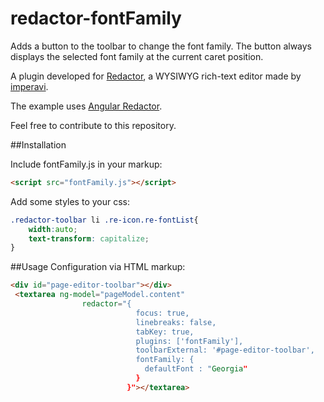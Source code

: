 # redactor-fontFamily
Adds a button to the toolbar to change the font family. The button always displays the selected font family at the current caret position.

A plugin developed for [Redactor](http://imperavi.com/redactor/), a WYSIWYG rich-text editor made by [imperavi](http://imperavi.com/).

The example uses [Angular Redactor](https://github.com/TylerGarlick/angular-redactor).

Feel free to contribute to this repository.

##Installation

Include fontFamily.js in your markup:

```html
<script src="fontFamily.js"></script>
```

Add some styles to your css:
```css
.redactor-toolbar li .re-icon.re-fontList{
    width:auto;
    text-transform: capitalize;
}
```

##Usage
Configuration via HTML markup:

```html
<div id="page-editor-toolbar"></div>
 <textarea ng-model="pageModel.content"
                redactor="{
                            focus: true,
                            linebreaks: false,
                            tabKey: true,
                            plugins: ['fontFamily'],
                            toolbarExternal: '#page-editor-toolbar',
                            fontFamily: {
							  defaultFont : "Georgia"
						    }
						  }"></textarea>
 ````
 
